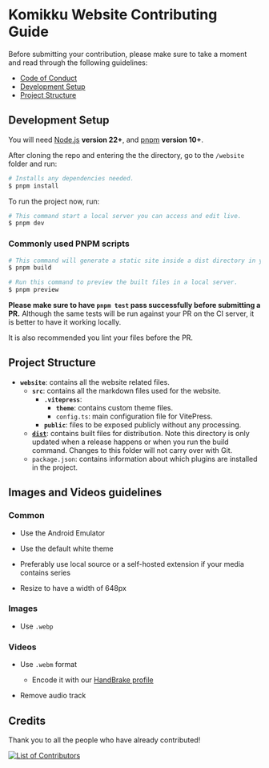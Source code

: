 # Komikku Website Contributing Guide

Before submitting your contribution, please make sure to take a moment and read through the following guidelines:

- [Code of Conduct](./CODE_OF_CONDUCT.md)
- [Development Setup](#development-setup)
- [Project Structure](#project-structure)

## Development Setup

You will need [Node.js](http://nodejs.org) **version 22+**, and [pnpm](https://pnpm.io/installation) **version 10+**.

After cloning the repo and entering the the directory, go to the `/website` folder and run:

``` bash
# Installs any dependencies needed.
$ pnpm install
```

To run the project now, run:

``` bash
# This command start a local server you can access and edit live.
$ pnpm dev
```

### Commonly used PNPM scripts

``` bash
# This command will generate a static site inside a dist directory in your project.
$ pnpm build

# Run this command to preview the built files in a local server.
$ pnpm preview
```

 **Please make sure to have `pnpm test` pass successfully before submitting a PR.** Although the same tests will be run against your PR on the CI server, it is better to have it working locally.

It is also recommended you lint your files before the PR.

## Project Structure

- **`website`**: contains all the website related files.
  - **`src`**: contains all the markdown files used for the website.
    - **`.vitepress`**:
      - **`theme`**: contains custom theme files.
      - `config.ts`: main configuration file for VitePress.
    - **`public`**: files to be exposed publicly without any processing.
  - **[`dist`](https://vitepress.dev/guide/deploy)**: contains built files for distribution.
    Note this directory is only updated when a release happens or when you run the build command.
    Changes to this folder will not carry over with Git.
  - `package.json`: contains information about which plugins are installed in the project.

## Images and Videos guidelines

### Common

- Use the Android Emulator

- Use the default white theme

- Preferably use local source or a self-hosted extension if your media contains series

- Resize to have a width of 648px

### Images

- Use `.webp`

### Videos

- Use `.webm` format
  - Encode it with our [HandBrake profile](./.github/assets/mihon-handbrake-profile.json)

- Remove audio track

## Credits

Thank you to all the people who have already contributed!

[![List of Contributors](https://contrib.rocks/image?repo=komikku-app/komikku-app.github.io 'List of Contributors')](https://github.com/komikku-app/komikku-app.github.io/graphs/contributors)
